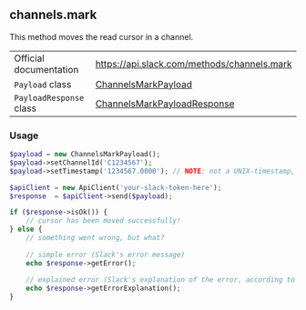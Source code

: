 ## channels.mark

This method moves the read cursor in a channel.

| | |
|-------------------------|-------------------------------------------------------------------------------------------------------------------------------------------|
| Official documentation  | https://api.slack.com/methods/channels.mark                                                                                               |
| `Payload` class         | [ChannelsMarkPayload](https://github.com/cleentfaar/slack/blob/master/src/CL/Slack/Payload/ChannelsMarkPayload.php)                       |
| `PayloadResponse` class | [ChannelsMarkPayloadResponse](https://github.com/cleentfaar/slack/blob/master/src/CL/Slack/Payload/ChannelsMarkPayloadResponse.php)       |


### Usage

```php
$payload = new ChannelsMarkPayload();
$payload->setChannelId('C1234567');
$payload->setTimestamp('1234567.0000'); // NOTE: not a UNIX-timestamp, Slack-specific!

$apiClient = new ApiClient('your-slack-token-here');
$response  = $apiClient->send($payload);

if ($response->isOk()) {
    // cursor has been moved successfully!
} else {
    // something went wrong, but what?
    
    // simple error (Slack's error message)
    echo $response->getError();
    
    // explained error (Slack's explanation of the error, according to the documentation)
    echo $response->getErrorExplanation();
}
```
